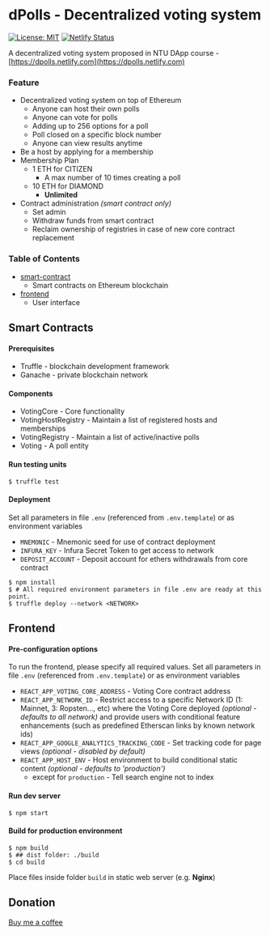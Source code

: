 # dPolls - Decentralized voting system
[![License: MIT](https://img.shields.io/badge/License-MIT-yellow.svg)](https://opensource.org/licenses/MIT) [![Netlify Status](https://api.netlify.com/api/v1/badges/34104410-f4a4-48a3-8603-876aeef24cbf/deploy-status)](https://app.netlify.com/sites/dpolls/deploys)

A decentralized voting system proposed in NTU DApp course - [https://dpolls.netlify.com](https://dpolls.netlify.com)

### Feature
* Decentralized voting system on top of Ethereum
  * Anyone can host their own polls
  * Anyone can vote for polls
  * Adding up to 256 options for a poll
  * Poll closed on a specific block number
  * Anyone can view results anytime
* Be a host by applying for a membership
* Membership Plan
  * 1 ETH for CITIZEN
    * A max number of 10 times creating a poll
  * 10 ETH for DIAMOND
    * **Unlimited**
* Contract administration *(smart contract only)*
  * Set admin
  * Withdraw funds from smart contract
  * Reclaim ownership of registries in case of new core contract replacement

### Table of Contents
* [smart-contract](#smart-contracts)
  * Smart contracts on Ethereum blockchain
* [frontend](#frontend)
  * User interface


Smart Contracts
--------------------
#### Prerequisites
* Truffle - blockchain development framework
* Ganache - private blockchain network

#### Components
* VotingCore - Core functionality
* VotingHostRegistry - Maintain a list of registered hosts and memberships
* VotingRegistry - Maintain a list of active/inactive polls
* Voting - A poll entity

#### Run testing units
```shell
$ truffle test
```

#### Deployment
Set all parameters in file ```.env``` (referenced from ```.env.template```) or as environment variables
* ```MNEMONIC``` - Mnemonic seed for use of contract deployment
* ```INFURA_KEY``` - Infura Secret Token to get access to network
* ```DEPOSIT_ACCOUNT``` - Deposit account for ethers withdrawals from core contract

```shell
$ npm install
$ # All required environment parameters in file .env are ready at this point.
$ truffle deploy --network <NETWORK>
```

Frontend
--------------------
#### Pre-configuration options
To run the frontend, please specify all required values.
Set all parameters in file ```.env``` (referenced from ```.env.template```) or as environment variables

* ```REACT_APP_VOTING_CORE_ADDRESS``` - Voting Core contract address
* ```REACT_APP_NETWORK_ID``` - Restrict access to a specific Network ID (1: Mainnet, 3: Ropsten..., etc) where the Voting Core deployed *(optional - defaults to all network)* and provide users with conditional feature enhancements (such as predefined Etherscan links by known network ids)
* ```REACT_APP_GOOGLE_ANALYTICS_TRACKING_CODE``` - Set tracking code for page views *(optional - disabled by default)*
* ```REACT_APP_HOST_ENV``` - Host environment to build conditional static content *(optional - defaults to 'production')*
  * except for ```production``` - Tell search engine not to index

#### Run dev server
```shell
$ npm start
```

#### Build for production environment
```shell
$ npm build
$ ## dist folder: ./build
$ cd build
```

Place files inside folder ```build``` in static web server (e.g. **Nginx**)

## Donation
[Buy me a coffee](https://www.buymeacoffee.com/XSNsIxjm2)
